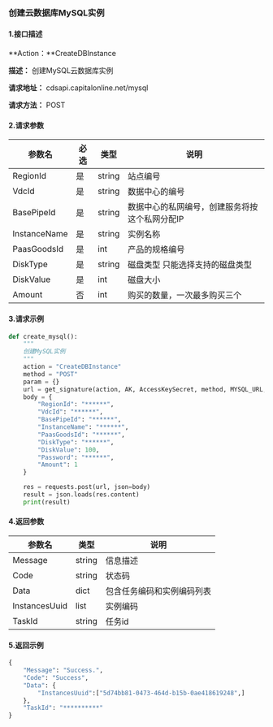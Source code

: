 ### 创建云数据库MySQL实例

#### 1.接口描述

**Action：**CreateDBInstance

**描述：** 创建MySQL云数据库实例

**请求地址：** cdsapi.capitalonline.net/mysql

**请求方法：** POST

#### 2.请求参数

| 参数名       | 必选 | 类型   | 说明                                           |
| ------------ | ---- | ------ | ---------------------------------------------- |
| RegionId     | 是   | string | 站点编号                                       |
| VdcId        | 是   | string | 数据中心的编号                                 |
| BasePipeId   | 是   | string | 数据中心的私网编号，创建服务将按这个私网分配IP |
| InstanceName | 是   | string | 实例名称                                       |
| PaasGoodsId  | 是   | int    | 产品的规格编号                                 |
| DiskType     | 是   | string | 磁盘类型 只能选择支持的磁盘类型                |
| DiskValue    | 是   | int    | 磁盘大小                                       |
| Amount       | 否   | int    | 购买的数量，一次最多购买三个                   |

#### 3.请求示例

```python
def create_mysql():
    """
    创建MySQL实例
    """
    action = "CreateDBInstance"
    method = "POST"
    param = {}
    url = get_signature(action, AK, AccessKeySecret, method, MYSQL_URL, param=param)
    body = {
        "RegionId": "******",
        "VdcId": "******",
        "BasePipeId": "******",
        "InstanceName": "******",
        "PaasGoodsId": "******",
        "DiskType": "******",
        "DiskValue": 100,
        "Password": "******",
        "Amount": 1
    }

    res = requests.post(url, json=body)
    result = json.loads(res.content)
    print(result)
```

#### 4.返回参数

| 参数名        | 类型   | 说明                       |
| ------------- | ------ | -------------------------- |
| Message       | string | 信息描述                   |
| Code          | string | 状态码                     |
| Data          | dict   | 包含任务编码和实例编码列表 |
| InstancesUuid | list   | 实例编码                   |
| TaskId        | string | 任务id                     |

#### 5.返回示例

```python
{
    "Message": "Success.",
    "Code": "Success",
    "Data": {
        "InstancesUuid":["5d74bb81-0473-464d-b15b-0ae418619248",]
    },
    "TaskId": "**********"
}
```

